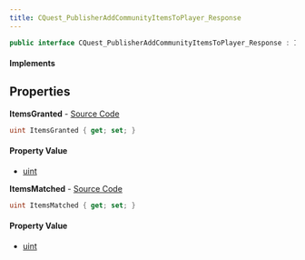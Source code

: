 ```yaml
---
title: CQuest_PublisherAddCommunityItemsToPlayer_Response
---
```


```csharp
public interface CQuest_PublisherAddCommunityItemsToPlayer_Response : ITypedProtobuf<CQuest_PublisherAddCommunityItemsToPlayer_Response>, INativeHandle
```

#### Implements

## Properties

**ItemsGranted** - [Source Code](https://github.com/swiftly-solution/swiftlys2/blob/master/managed/src/SwiftlyS2.Generated/Protobufs/Interfaces/CQuest_PublisherAddCommunityItemsToPlayer_Response.cs#L16)

```csharp
uint ItemsGranted { get; set; }
```

#### Property Value

- [uint](https://learn.microsoft.com/dotnet/api/system.uint32)

**ItemsMatched** - [Source Code](https://github.com/swiftly-solution/swiftlys2/blob/master/managed/src/SwiftlyS2.Generated/Protobufs/Interfaces/CQuest_PublisherAddCommunityItemsToPlayer_Response.cs#L13)

```csharp
uint ItemsMatched { get; set; }
```

#### Property Value

- [uint](https://learn.microsoft.com/dotnet/api/system.uint32)

